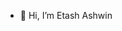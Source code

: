 - 👋 Hi, I’m Etash Ashwin

<!---
Etash1601/Etash1601 is a ✨ special ✨ repository because its `README.md` (this file) appears on your GitHub profile.
You can click the Preview link to take a look at your changes.
--->
